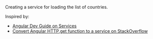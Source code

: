 Creating a service for loading the list of countries.

Inspired by:

 * [Angular Dev Guide on Services](http://docs.angularjs.org/guide/dev_guide.services.understanding_services)
 * [Convert Angular HTTP.get function to a service on StackOverflow](http://stackoverflow.com/questions/13937318/convert-angular-http-get-function-to-a-service)
